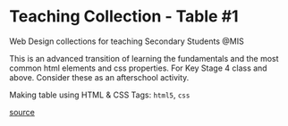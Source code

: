 # Teaching Collection - Table #1
Web Design collections for teaching Secondary Students @MIS

This is an advanced transition of learning the fundamentals and the most common html elements and css properties. For Key Stage 4 class and above. Consider these as an afterschool activity.

Making table using HTML & CSS
Tags: `html5`, `css`

[source](https://developer.mozilla.org/en-US/docs/Learn/HTML/Tables/Advanced)
